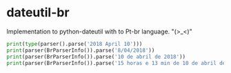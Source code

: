 # dateutil-br

Implementation to python-dateutil with to Pt-br language. "(>_&lt;)"

```python
print(type(parser().parse('2018 April 10')))
print(parser(BrParserInfo()).parse('8/04/2018'))
print(parser(BrParserInfo()).parse('10 de abril de 2018'))
print(parser(BrParserInfo()).parse('15 horas e 13 min de 10 de abril de 2018'))

```
